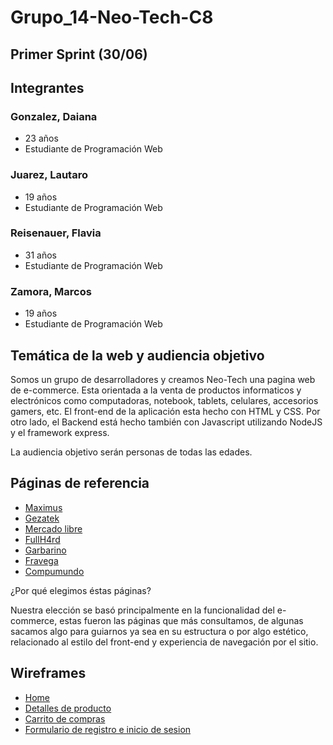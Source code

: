 # Grupo_14-Neo-Tech-C8

## Primer Sprint (30/06)

## Integrantes


### Gonzalez, Daiana
- 23 años
- Estudiante de Programación Web


### Juarez, Lautaro
- 19 años
- Estudiante de Programación Web


### Reisenauer, Flavia
- 31 años
- Estudiante de Programación Web


### Zamora, Marcos
- 19 años
- Estudiante de Programación Web


## Temática de la web y audiencia objetivo

Somos un grupo de desarrolladores y creamos Neo-Tech una pagina web de e-commerce. Esta orientada a la venta de productos informaticos y electrónicos como
computadoras, notebook, tablets, celulares, accesorios gamers, etc. El front-end de la aplicación esta hecho con HTML y CSS. Por otro lado, el Backend está hecho también con Javascript utilizando NodeJS y el framework express.

La audiencia objetivo serán personas de todas las edades.

## Páginas de referencia

- [Maximus](https://www.maximus.com.ar/)
- [Gezatek](https://www.gezatek.com.ar/)
- [Mercado libre](https://www.mercadolibre.com.ar/)
- [FullH4rd](https://www.fullh4rd.com.ar/)
- [Garbarino](https://www.garbarino.com/)
- [Fravega](https://www.fravega.com/)
- [Compumundo](https://www.compumundo.com.ar/)

¿Por qué elegimos éstas páginas?

Nuestra elección se basó principalmente en la funcionalidad del e-commerce, estas fueron las páginas que más consultamos, de algunas sacamos algo para guiarnos ya sea en su estructura o por algo estético, relacionado al estilo del front-end y experiencia de navegación por el sitio.

## Wireframes

- [Home](https://github.com/flaviadanielareisenauer/Grupo_14-Neo-Tech-C8/blob/main/WIREFRAMES/Home/Desktop%20-%201.png)
- [Detalles de producto](https://github.com/flaviadanielareisenauer/Grupo_14-Neo-Tech-C8/blob/main/WIREFRAMES/Detalle-del-producto/Desktop-3.png)
- [Carrito de compras](https://github.com/flaviadanielareisenauer/Grupo_14-Neo-Tech-C8/blob/main/WIREFRAMES/Carrito/Desktop%20-%204.png)
- [Formulario de registro e inicio de sesion](https://github.com/flaviadanielareisenauer/Grupo_14-Neo-Tech-C8/blob/main/WIREFRAMES/Registro%20e%20inicio%20de%20sesion/Desktop%20-%202.png)